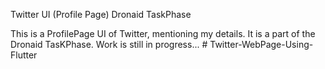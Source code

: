 Twitter UI (Profile Page) Dronaid TaskPhase 

This is a ProfilePage UI of Twitter, mentioning my details. It is a part of the Dronaid TasKPhase. Work is still in progress...
#   T w i t t e r - W e b P a g e - U s i n g - F l u t t e r  
 